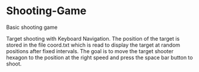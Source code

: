 # Shooting-Game
Basic shooting game

Target shooting with Keyboard Navigation. The position of the target is stored in the file coord.txt which is read to display the target at random positions after fixed intervals. The goal is to move the target shooter hexagon to the position at the right speed and press the space bar button to shoot.
